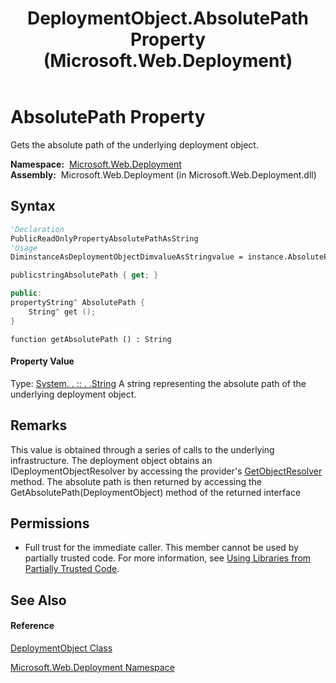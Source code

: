 ﻿---
title: DeploymentObject.AbsolutePath Property  (Microsoft.Web.Deployment)
TOCTitle: AbsolutePath Property
ms:assetid: P:Microsoft.Web.Deployment.DeploymentObject.AbsolutePath
ms:mtpsurl: https://msdn.microsoft.com/en-us/library/microsoft.web.deployment.deploymentobject.absolutepath(v=VS.90)
ms:contentKeyID: 20208663
ms.date: 05/02/2012
mtps_version: v=VS.90
f1_keywords:
- Microsoft.Web.Deployment.DeploymentObject.AbsolutePath
- Microsoft.Web.Deployment.DeploymentObject.get_AbsolutePath
dev_langs:
- CSharp
- JScript
- VB
- c++
api_location:
- Microsoft.Web.Deployment.dll
api_name:
- Microsoft.Web.Deployment.DeploymentObject.AbsolutePath
- Microsoft.Web.Deployment.DeploymentObject.get_AbsolutePath
api_type:
- Managed
topic_type:
- apiref
- kbSyntax
product_family_name: VS
ROBOTS: INDEX,FOLLOW
---

# AbsolutePath Property

Gets the absolute path of the underlying deployment object.

**Namespace:**  [Microsoft.Web.Deployment](microsoft-web-deployment-namespace.md)  
**Assembly:**  Microsoft.Web.Deployment (in Microsoft.Web.Deployment.dll)

## Syntax

``` vb
'Declaration
PublicReadOnlyPropertyAbsolutePathAsString
'Usage
DiminstanceAsDeploymentObjectDimvalueAsStringvalue = instance.AbsolutePath
```

``` csharp
publicstringAbsolutePath { get; }
```

``` c++
public:
propertyString^ AbsolutePath {
    String^ get ();
}
```

``` jscript
function getAbsolutePath () : String
```

#### Property Value

Type: [System. . :: . .String](https://msdn.microsoft.com/en-us/library/s1wwdcbf\(v=vs.90\))  
A string representing the absolute path of the underlying deployment object.  

## Remarks

This value is obtained through a series of calls to the underlying infrastructure. The deployment object obtains an IDeploymentObjectResolver by accessing the provider's [GetObjectResolver](deploymentobjectprovider-getobjectresolver-method-microsoft-web-deployment.md) method. The absolute path is then returned by accessing the GetAbsolutePath(DeploymentObject) method of the returned interface

## Permissions

  - Full trust for the immediate caller. This member cannot be used by partially trusted code. For more information, see [Using Libraries from Partially Trusted Code](https://msdn.microsoft.com/en-us/library/8skskf63\(v=vs.90\)).

## See Also

#### Reference

[DeploymentObject Class](deploymentobject-class-microsoft-web-deployment.md)

[Microsoft.Web.Deployment Namespace](microsoft-web-deployment-namespace.md)

